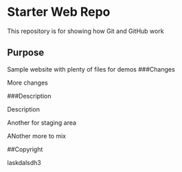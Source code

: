 # Starter Web Repo

This repository is for showing how Git and GitHub work

## Purpose

Sample website with plenty of files for demos
###Changes

More changes

###Description

Description

Another for staging area

ANother more to mix

##Copyright

laskdalsdh3